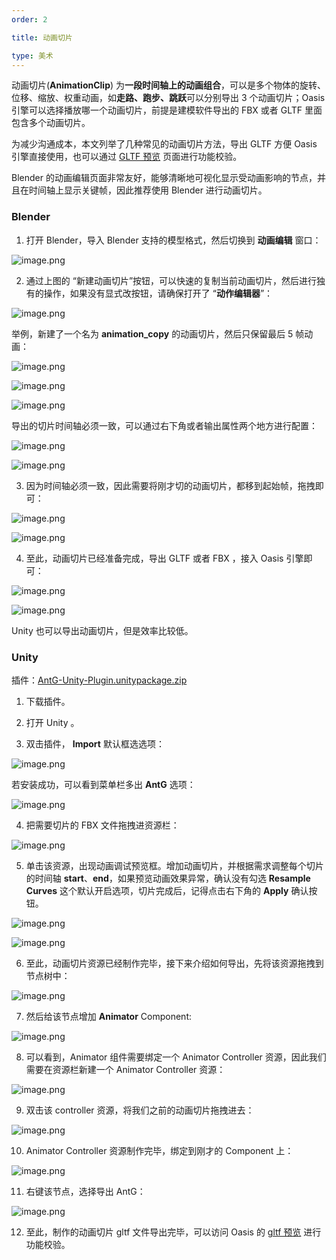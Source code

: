 ```yaml
---
order: 2

title: 动画切片

type: 美术
---
```


动画切片(**AnimationClip**) 为**一段时间轴上的动画组合**，可以是多个物体的旋转、位移、缩放、权重动画，如**走路、跑步、跳跃**可以分别导出 3 个动画切片；Oasis 引擎可以选择播放哪一个动画切片，前提是建模软件导出的 FBX 或者 GLTF 里面包含多个动画切片。

为减少沟通成本，本文列举了几种常见的动画切片方法，导出 GLTF 方便 Oasis 引擎直接使用，也可以通过 [GLTF 预览](https://oasisengine.cn/gltf-viewer) 页面进行功能校验。

Blender 的动画编辑页面非常友好，能够清晰地可视化显示受动画影响的节点，并且在时间轴上显示关键帧，因此推荐使用 Blender 进行动画切片。

### Blender

1. 打开 Blender，导入 Blender 支持的模型格式，然后切换到 **动画编辑** 窗口：

![image.png](https://gw.alipayobjects.com/zos/OasisHub/6922d329-6cfa-473d-9fd1-312592e7c307/1622617152228-2c30967c-9203-4ad2-b239-6033cb004bc3.png)

2. 通过上图的 “新建动画切片”按钮，可以快速的复制当前动画切片，然后进行独有的操作，如果没有显式改按钮，请确保打开了 “**动作编辑器**”：

![image.png](https://gw.alipayobjects.com/zos/OasisHub/53cc73a1-17b2-4a4f-ad42-9a8b059fb69c/1622617514416-e0b83cd6-439f-4003-aa23-f85ca0df04dc.png)

举例，新建了一个名为 **animation_copy** 的动画切片，然后只保留最后 5 帧动画：

![image.png](https://gw.alipayobjects.com/zos/OasisHub/fd120209-32a2-4fa1-96d1-a0a1c5c15e25/1622617643472-17314b46-06a6-4368-952a-416814227566.png)

![image.png](https://gw.alipayobjects.com/zos/OasisHub/02947e43-737d-4a56-87e3-e4eda2c4f6d3/1622617795573-fb73aeec-fbb0-4851-9f8a-1a1909b789d8.png)

![image.png](https://gw.alipayobjects.com/zos/OasisHub/5a3b2f6c-3700-4f7e-b187-3863314e416b/1622617813768-69bf92bc-ec55-4b00-9ff8-b7ce324e9526.png)

导出的切片时间轴必须一致，可以通过右下角或者输出属性两个地方进行配置：

![image.png](https://gw.alipayobjects.com/zos/OasisHub/7158a90b-480a-4e24-9be1-5152d9fdf21d/1622617921344-b032018a-3e07-4189-99f6-f76a1157cc85.png)

![image.png](https://gw.alipayobjects.com/zos/OasisHub/7346a75e-4303-4818-b629-ab6c7fadd539/1622617946932-c561c4c6-0f30-466e-859a-f948de54541c.png)

3. 因为时间轴必须一致，因此需要将刚才切的动画切片，都移到起始帧，拖拽即可：

![image.png](https://gw.alipayobjects.com/zos/OasisHub/e8dea5bf-3d29-4ebc-8cde-e44813174639/1622618070076-2d006e34-9dcc-4ead-b97c-c86398b63ba4.png)

![image.png](https://gw.alipayobjects.com/zos/OasisHub/b973b5bf-2068-4e79-ac74-f200c2cf15d4/1622618030553-ac8afb11-cfea-48b7-82e1-9ca1243af167.png)

4. 至此，动画切片已经准备完成，导出 GLTF 或者 FBX ，接入 Oasis 引擎即可：

![image.png](https://gw.alipayobjects.com/zos/OasisHub/9e29488b-bbb7-45e7-9385-142b399e39f5/1622618144473-9b9c24eb-2186-408f-8b75-ee41c2bf9dbd.png)

![image.png](https://gw.alipayobjects.com/zos/OasisHub/8013e335-ea1d-4e04-884b-766385810525/1622618286939-c987bfa3-b6a7-46eb-b9cf-f3a7da86bb83.png)

Unity 也可以导出动画切片，但是效率比较低。

### Unity

插件：[AntG-Unity-Plugin.unitypackage.zip](https://www.yuque.com/attachments/yuque/0/2021/zip/381718/1622541632701-4f33e890-5295-4430-8798-d979b8df504f.zip?_lake_card=%7B%22src%22%3A%22https%3A%2F%2Fwww.yuque.com%2Fattachments%2Fyuque%2F0%2F2021%2Fzip%2F381718%2F1622541632701-4f33e890-5295-4430-8798-d979b8df504f.zip%22%2C%22name%22%3A%22AntG-Unity-Plugin.unitypackage.zip%22%2C%22size%22%3A490677%2C%22type%22%3A%22application%2Fzip%22%2C%22ext%22%3A%22zip%22%2C%22status%22%3A%22done%22%2C%22taskId%22%3A%22u4c98eaae-9ce5-43c7-ae94-c26f4ce0c0f%22%2C%22taskType%22%3A%22upload%22%2C%22id%22%3A%22uef3d6075%22%2C%22card%22%3A%22file%22%7D)

1. 下载插件。

2. 打开 Unity 。

3. 双击插件， **Import** 默认框选选项：

![image.png](https://gw.alipayobjects.com/zos/OasisHub/a44674c8-b105-4bfe-b128-46f4685a9758/1622551409520-2797ff27-65e9-4360-aa67-6d8438ec46f7.png)

若安装成功，可以看到菜单栏多出 **AntG** 选项：

![image.png](https://gw.alipayobjects.com/zos/OasisHub/aca2c330-4b8b-44ca-b641-f245b8667e96/1622551587689-1f963ad1-2530-4d5a-b312-25a87e7b99e0.png)

4. 把需要切片的 FBX 文件拖拽进资源栏：

![image.png](https://gw.alipayobjects.com/zos/OasisHub/07feeb22-1cf0-400f-a4d3-3e7f7e45ec5d/1622551819216-1fecbc86-c8e8-4416-82d5-20cd63094fd4.png)

5. 单击该资源，出现动画调试预览框。增加动画切片，并根据需求调整每个切片的时间轴 **start**、**end**，如果预览动画效果异常，确认没有勾选 **Resample Curves** 这个默认开启选项，切片完成后，记得点击右下角的 **Apply** 确认按钮。

![image.png](https://gw.alipayobjects.com/zos/OasisHub/f0de175b-3f2a-4b12-9e45-11df7acfa183/1622552141748-0151be0c-4f6c-40ee-9071-c7bddbc9eb0c.png)

![image.png](https://gw.alipayobjects.com/zos/OasisHub/b7d9d6b0-cd94-4151-b4c4-06b4102bd656/1622552692349-5551e817-70b5-4093-9b40-b9a7dd45c365.png)

6. 至此，动画切片资源已经制作完毕，接下来介绍如何导出，先将该资源拖拽到节点树中：

![image.png](https://gw.alipayobjects.com/zos/OasisHub/5a82bdcb-b1c2-4dfd-942d-85cf441958bd/1622552417304-8b1f1b7b-d99f-47d7-925f-5a70468d4a3e.png)

7. 然后给该节点增加 **Animator** Component:

![image.png](https://gw.alipayobjects.com/zos/OasisHub/34102994-c037-4ad7-be0a-941c24f1347f/1622552470594-9e7df115-24c6-4a16-9a64-a7c28206900e.png)

8. 可以看到，Animator 组件需要绑定一个 Animator Controller 资源，因此我们需要在资源栏新建一个 Animator Controller 资源：

![image.png](https://gw.alipayobjects.com/zos/OasisHub/1d27fbf5-b2a7-4ee8-869d-5ef409e21fe3/1622552588576-858cb05e-f340-4005-885e-429bbb957403.png)

9. 双击该 controller 资源，将我们之前的动画切片拖拽进去：

![image.png](https://gw.alipayobjects.com/zos/OasisHub/135c7ec7-c688-4324-9226-b684a09fec23/1622552779345-91dcf315-cb56-48a5-9f05-86504a59268a.png)

10. Animator Controller 资源制作完毕，绑定到刚才的 Component 上：

![image.png](https://gw.alipayobjects.com/zos/OasisHub/af7a3e74-162c-4c63-b737-09553e8441ad/1622552894104-3693f7fe-2c4d-4dc1-8413-3a3391e11984.png)

11. 右键该节点，选择导出 AntG：

![image.png](https://gw.alipayobjects.com/zos/OasisHub/1bfefe2b-ca58-4cca-a091-9efe8028a4df/1622552925151-16b86fcc-4680-4611-aa32-d3697bbe5086.png)

12. 至此，制作的动画切片 gltf 文件导出完毕，可以访问 Oasis 的 [gltf 预览](https://oasisengine.cn/gltf-viewer) 进行功能校验。

